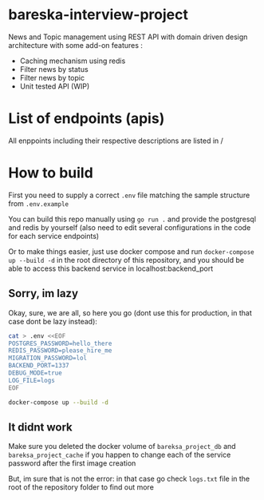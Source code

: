 # bareska-interview-project

News and Topic management using REST API with domain driven design architecture with some add-on features :
- Caching mechanism using redis
- Filter news by status
- Filter news by topic
- Unit tested API (WIP)

# List of endpoints (apis)

All enppoints including their respective descriptions are listed in /

# How to build

First you need to supply a correct `.env` file matching the sample structure from `.env.example`

You can build this repo manually using `go run .` and provide the postgresql and redis by yourself (also need to edit several configurations in the code for each service endpoints)

Or to make things easier, just use docker compose and run `docker-compose up --build -d` in the root directory of this repository, and you should be able to access this backend service in localhost:backend_port

## Sorry, im lazy

Okay, sure, we are all, so here you go (dont use this for production, in that case dont be lazy instead):
```bash
cat > .env <<EOF
POSTGRES_PASSWORD=hello_there
REDIS_PASSWORD=please_hire_me
MIGRATION_PASSWORD=lol
BACKEND_PORT=1337
DEBUG_MODE=true
LOG_FILE=logs
EOF

docker-compose up --build -d
```

## It didnt work

Make sure you deleted the docker volume of `bareksa_project_db` and `bareksa_project_cache` if you happen to change each of the service password after the first image creation

But, im sure that is not the error: in that case go check `logs.txt` file in the root of the repository folder to find out more
